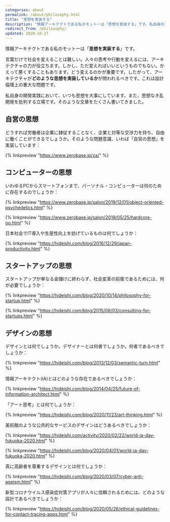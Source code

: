 ```yaml
---
categories: about
permalink: /about/philosophy.html
title: "思想を実装する"
description: "情報アーキテクトである私のモットーは「思想を実装する」です。私自身の開発実践において、いつも思想を大事にしています。また、思想なき乱開発を批判する立場です。そのような文章をたくさん書いてきました。"
redirect_from: /philosophy/
updated: 2020-10-27
---
```


情報アーキテクトである私のモットーは「**思想を実装する**」です。

言葉だけで社会を変えることは難しい。人々の思考や行動を変えるには、アーキテクチャの力が役立ちます。しかし、ただ変えればいいというものでもない。かえって悪くすることもあります。どう変えるのかが重要です。したがって、アーキテクチャが**どのような思想を実装しているか**が問われるべきです。これは設計倫理上の重大な問題です。

私自身の開発実践において、いつも思想を大事にしています。また、思想なき乱開発を批判する立場です。そのような文章をたくさん書いてきました。

## 自営の思想

どうすれば労働者は企業に隷従することなく、企業と対等な交渉力を持ち、自由に働くことができるでしょうか。そのような問題意識、いわば「自営の思想」を実装しています：

{% linkpreview "https://www.zerobase.jp/za/" %}

## コンピューターの思想

いわゆるPCからスマートフォンまで、パーソナル・コンピューターは何のために存在するのでしょうか：

{% linkpreview "https://www.zerobase.jp/salon/2019/12/01/object-oriented-psychedelics.html" %}

{% linkpreview "https://www.zerobase.jp/salon/2019/05/25/hardcore-oo.html" %}

日本社会でIT導入や生産性向上を妨げているものは何でしょうか：

{% linkpreview "https://hideishi.com/blog/2016/12/29/japan-productivity.html" %}

## スタートアップの思想

スタートアップが単なる金儲けに終わらず、社会変革の前衛であるためには、何が必要でしょうか：

{% linkpreview "https://hideishi.com/blog/2020/10/14/philosophy-for-startup.html" %}

{% linkpreview "https://hideishi.com/blog/2015/08/03/consulting-for-startups.html" %}

## デザインの思想

デザインとは何でしょうか。デザイナーとは何者でしょうか。何者であるべきでしょうか：

{% linkpreview "https://hideishi.com/blog/2013/12/03/semantic-turn.html" %}

情報アーキテクト(IA)とはどのような存在であるべきでしょうか：

{% linkpreview "https://hideishi.com/blog/2014/04/25/future-of-information-architect.html" %}

「アート思考」とは何でしょうか：

{% linkpreview "https://hideishi.com/blog/2020/11/23/art-thinking.html" %}

美術館のような公共的なサービスのデザインはどうあるべきでしょうか：

{% linkpreview "https://hideishi.com/activity/2020/02/22/world-ia-day-fukuoka-2020.html" %}

{% linkpreview "https://hideishi.com/blog/2020/04/01/world-ia-day-fukuoka-2020.html" %}

真に高齢者を尊重するデザインとは何でしょうか：

{% linkpreview "https://hideishi.com/blog/2020/03/07/cyber-anti-ageism.html" %}

新型コロナウイルス感染症対策アプリが人々に信頼されるためには、どのような設計であるべきでしょうか：

{% linkpreview "https://hideishi.com/blog/2020/05/26/ethical-guidelines-for-contact-tracing-apps.html" %}